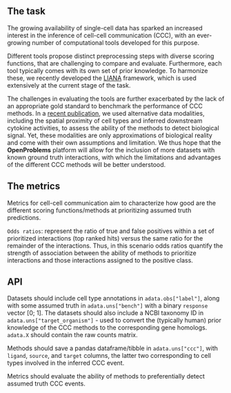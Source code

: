 ## The task

The growing availability of single-cell data has sparked an increased interest in the inference of
cell-cell communication (CCC), with an ever-growing number of computational tools developed for this purpose.

Different tools propose distinct preprocessing steps with diverse scoring functions, that are challenging
to compare and evaluate. Furthermore, each tool typically comes with its own set of prior knowledge.
To harmonize these, we recently developed the [LIANA](https://github.com/saezlab/liana) framework, which is
used extensively at the current stage of the task.

The challenges in evaluating the tools are further exacerbated by the lack of an appropriate gold standard to
benchmark the performance of CCC methods. In a [recent publication](https://rdcu.be/cR69y), we used alternative
data modalities, including the spatial proximity of cell types and inferred downstream cytokine activities,
to assess the ability of the methods to detect biological signal. Yet, these modalities are only
approximations of biological reality and come with their own assumptions and limitation. We thus hope that the
**OpenProblems** platform will allow for the inclusion of more datasets with known ground truth interactions,
with which the limitations and advantages of the different CCC methods will be better understood.

## The metrics

Metrics for cell-cell communication aim to characterize how good are the different scoring functions/methods at
prioritizing assumed truth predictions.

`Odds ratios`: represent the ratio of true and false positives within a set of
prioritized interactions (top ranked hits) versus the same ratio for the remainder of the interactions.
Thus, in this scenario odds ratios quantify the strength of association between the ability of methods
to prioritize interactions and those interactions assigned to the positive class.

## API

Datasets should include cell type annotations in `adata.obs["label"]`, along with some assumed truth in
`adata.uns["bench"]` with a binary `response` vector [0; 1]. The datasets should also include a NCBI taxonomy ID
in `adata.uns["target_organism"]` - used to convert the (typically human) prior knowledge of the CCC methods
to the corresponding gene homologs. `adata.X` should contain the raw counts matrix.

Methods should save a pandas dataframe/tibble in `adata.uns["ccc"]`, with `ligand`, `source`, and `target`
columns, the latter two corresponding to cell types involved in the inferred CCC event.

Metrics should evaluate the ability of methods to preferentially detect assumed truth CCC events.
